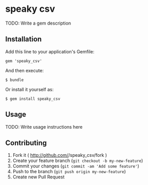 # speaky csv

TODO: Write a gem description

## Installation

Add this line to your application's Gemfile:

    gem 'speaky_csv'

And then execute:

    $ bundle

Or install it yourself as:

    $ gem install speaky_csv

## Usage

TODO: Write usage instructions here

## Contributing

1. Fork it ( http://github.com/<my-github-username>/speaky_csv/fork )
2. Create your feature branch (`git checkout -b my-new-feature`)
3. Commit your changes (`git commit -am 'Add some feature'`)
4. Push to the branch (`git push origin my-new-feature`)
5. Create new Pull Request

